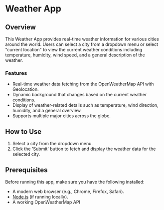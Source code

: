 # Weather App

## Overview
This Weather App provides real-time weather information for various cities around the world. Users can select a city from a dropdown menu or select "current location" to view the current weather conditions including temperature, humidity, wind speed, and a general description of the weather.

### Features
- Real-time weather data fetching from the OpenWeatherMap API with Geolocation.
- Dynamic background that changes based on the current weather conditions.
- Display of weather-related details such as temperature, wind direction, humidity, and a general overview.
- Supports multiple major cities across the globe.

## How to Use
1. Select a city from the dropdown menu.
2. Click the 'Submit' button to fetch and display the weather data for the selected city.

## Prerequisites
Before running this app, make sure you have the following installed:
- A modern web browser (e.g., Chrome, Firefox, Safari).
- [Node.js](https://nodejs.org/) (if running locally).
- A working OpenWeatherMap API
